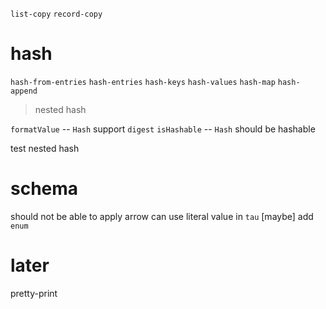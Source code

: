 `list-copy`
`record-copy`

# hash

`hash-from-entries`
`hash-entries`
`hash-keys`
`hash-values`
`hash-map`
`hash-append`

> nested hash

`formatValue` -- `Hash` support `digest`
`isHashable` -- `Hash` should be hashable

test nested hash

# schema

should not be able to apply arrow
can use literal value in `tau`
[maybe] add `enum`

# later

pretty-print
